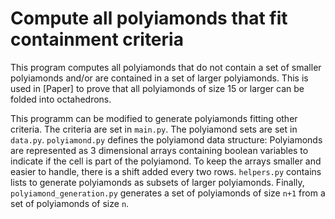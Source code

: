 # Compute all polyiamonds that fit containment criteria

This program computes all polyiamonds that do not contain a set of smaller polyiamonds and/or are contained in a set of larger polyiamonds. This is used in [Paper] to prove that all polyiamonds of size 15 or larger can be folded into octahedrons.

This programm can be modified to generate polyiamonds fitting other criteria. The criteria are set in `main.py`. The polyiamond sets are set in `data.py`. `polyiamond.py` defines the polyiamond data structure: Polyiamonds are represented as 3 dimensional arrays containing boolean variables to indicate if the cell is part of the polyiamond. To keep the arrays smaller and easier to handle, there is a shift added every two rows. `helpers.py` contains lists to generate polyiamonds as subsets of larger polyiamonds. Finally, `polyiamond_generation.py` generates a set of polyiamonds of size `n+1` from a set of polyiamonds of size `n`.